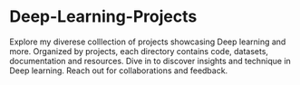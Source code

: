 # Deep-Learning-Projects
Explore my diverese colllection of projects showcasing Deep learning and more. Organized by projects, each directory contains code, datasets, documentation and resources. Dive in to discover insights and technique in Deep learning. Reach out for collaborations and feedback.
